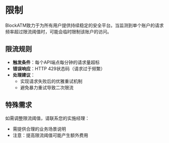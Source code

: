 # 限制

BlockATM致力于为所有用户提供持续稳定的安全平台。当监测到单个账户的请求频率超过限流阈值时，可能会临时限制该账户的访问。

## 限流规则

* **触发条件**：每个API端点每分钟的请求量超标
* **错误响应**：HTTP 429状态码（请求过于频繁）
* **处理建议**：
  * 实现请求失败后的优雅重试机制
  * 避免暴力重试导致二次限流

## 特殊需求

如需调整限流阈值，请联系您的实施经理：

* 需提供合理的业务场景说明
* 注意：提高限流阈值可能产生额外费用
